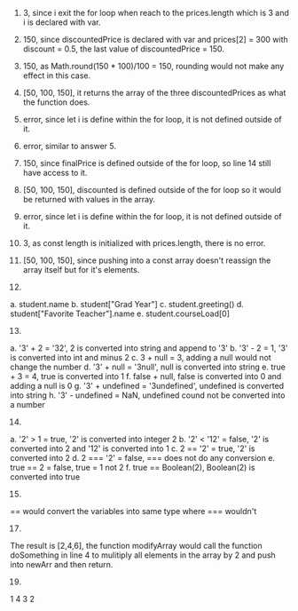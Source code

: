 1. 3, since i exit the for loop when reach to the prices.length which is 3 and i is declared with var.
2. 150, since discountedPrice is declared with var and prices[2] = 300 with discount = 0.5, the last value of discountedPrice = 150.
3. 150, as Math.round(150 * 100)/100 = 150, rounding would not make any effect in this case.
4. [50, 100, 150], it returns the array of the three discountedPrices as what the function does.
5. error, since let i is define within the for loop, it is not defined outside of it.
6. error, similar to answer 5.
7. 150, since finalPrice is defined outside of the for loop, so line 14 still have access to it.
8. [50, 100, 150], discounted is defined outside of the for loop so it would be returned with values in the array.
9. error, since let i is define within the for loop, it is not defined outside of it.
10. 3, as const length is initialized with prices.length, there is no error.
11. [50, 100, 150], since pushing into a const array doesn't reassign the array itself but for it's elements.

12.
a. student.name
b. student["Grad Year"]
c. student.greeting()
d. student["Favorite Teacher"].name
e. student.courseLoad[0]

13.
a. '3' + 2 = '32', 2 is converted into string and append to '3'
b. '3' - 2 = 1, '3' is converted into int and minus 2
c. 3 + null = 3, adding a null would not change the number
d. '3' + null = '3null', null is converted into string
e. true + 3 = 4, true is converted into 1
f. false + null, false is converted into 0 and adding a null is 0
g. '3' + undefined = '3undefined', undefined is converted into string
h. '3' - undefined = NaN, undefined cound not be converted into a number

14.
a. '2' > 1 = true, '2' is converted into integer 2
b. '2' < '12' = false, '2' is converted into 2 and '12' is converted into 1
c. 2 == '2' = true, '2' is converted into 2
d. 2 === '2' = false, === does not do any conversion
e. true == 2 = false, true = 1 not 2
f. true == Boolean(2), Boolean(2) is converted into true

15.
== would convert the variables into same type where === wouldn't

17.
The result is [2,4,6], the function modifyArray would call the function doSomething in line 4 to mulitiply all elements in the array by 2 and push into newArr and then return.

19.
1 4 3 2